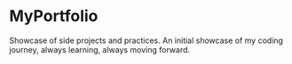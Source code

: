 # MyPortfolio
Showcase of side projects and practices.
 An initial showcase of my coding journey, always learning, always moving forward.
